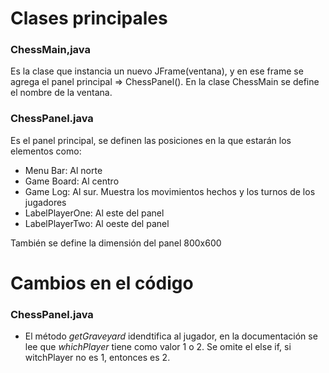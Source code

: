 # Clases principales


### ChessMain,java

Es la clase que instancia un nuevo JFrame(ventana), y en ese frame se agrega el panel principal => ChessPanel(). En la clase ChessMain se define el nombre de la ventana.

### ChessPanel.java

Es el panel principal, se definen las posiciones en la que estarán los elementos como:
- Menu Bar: Al norte
- Game Board: Al centro
- Game Log: Al sur. Muestra los movimientos hechos y los turnos de los jugadores
- LabelPlayerOne: Al este del panel
- LabelPlayerTwo: Al oeste del panel

También se define la dimensión del panel 800x600


# Cambios en el código

### ChessPanel.java

- El método *getGraveyard* idendtifica al jugador, en la documentación se lee que *whichPlayer* tiene como valor 1 o 2. Se omite el else if, si witchPlayer no es 1, entonces es 2.

